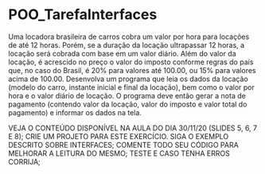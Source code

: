 # POO_TarefaInterfaces
Uma locadora brasileira de carros cobra um valor por hora para locações de até 12 horas. Porém, se a
duração da locação ultrapassar 12 horas, a locação será cobrada com base em um valor diário. Além do valor
da locação, é acrescido no preço o valor do imposto conforme regras do país que, no caso do Brasil, é 20%
para valores até 100.00, ou 15% para valores acima de 100.00.
Desenvolva um programa que leia os dados da locação (modelo do carro, instante inicial e final da locação),
bem como o valor por hora e o valor diário de locação. O programa deve então gerar a nota de pagamento 
(contendo valor da locação, valor do imposto e valor total do pagamento) e informar os dados na tela.

VEJA O CONTEÚDO DISPONÍVEL NA AULA DO DIA 30/11/20 (SLIDES 5, 6, 7 E 8);  CRIE UM PROJETO PARA ESTE EXERCÍCIO.  SIGA O EXEMPLO DESCRITO SOBRE INTERFACES;  COMENTE TODO SEU CÓDIGO PARA MELHORAR A LEITURA DO MESMO;  TESTE E CASO TENHA ERROS CORRIJA;
